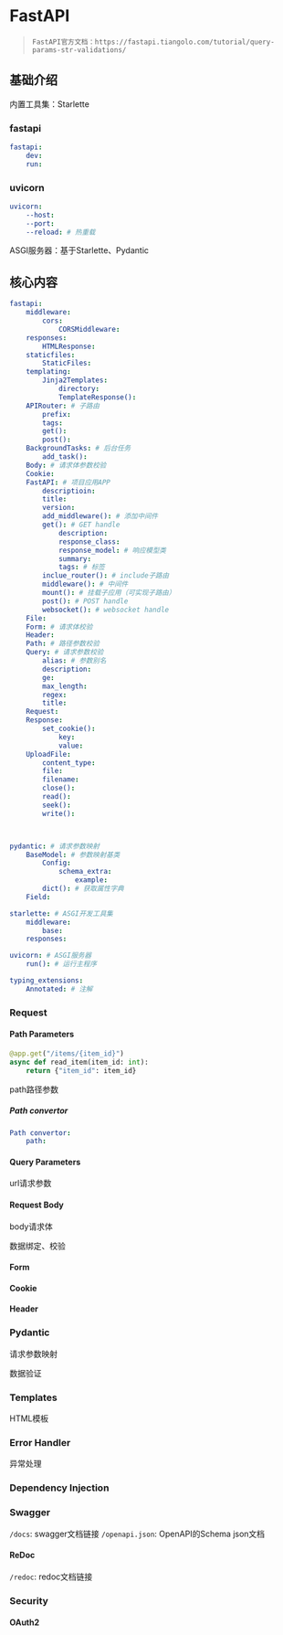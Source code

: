 # FastAPI

>
>`FastAPI官方文档：https://fastapi.tiangolo.com/tutorial/query-params-str-validations/`
>

## 基础介绍

内置工具集：Starlette



### fastapi
```yaml
fastapi:
    dev:
    run:
```


### uvicorn
```yaml
uvicorn:
    --host:
    --port:
    --reload: # 热重载
```


ASGI服务器：基于Starlette、Pydantic



## 核心内容
```yaml
fastapi:
    middleware:
        cors:
            CORSMiddleware:
    responses:
        HTMLResponse:
    staticfiles:
        StaticFiles:
    templating:
        Jinja2Templates:
            directory:
            TemplateResponse():
    APIRouter: # 子路由
        prefix:
        tags:
        get():
        post():
    BackgroundTasks: # 后台任务
        add_task():
    Body: # 请求体参数校验
    Cookie:     
    FastAPI: # 项目应用APP
        descriptioin:
        title:
        version:
        add_middleware(): # 添加中间件
        get(): # GET handle
            description:
            response_class:
            response_model: # 响应模型类
            summary:
            tags: # 标签
        inclue_router(): # include子路由
        middleware(): # 中间件
        mount(): # 挂载子应用（可实现子路由）
        post(): # POST handle
        websocket(): # websocket handle
    File:
    Form: # 请求体校验
    Header:
    Path: # 路径参数校验
    Query: # 请求参数校验
        alias: # 参数别名
        description:
        ge:
        max_length: 
        regex:
        title:
    Request:
    Response:
        set_cookie():
            key:
            value:
    UploadFile:
        content_type:
        file:
        filename:
        close():
        read():
        seek():
        write():



pydantic: # 请求参数映射
    BaseModel: # 参数映射基类
        Config:
            schema_extra:
                example:
        dict(): # 获取属性字典
    Field:

starlette: # ASGI开发工具集
    middleware:
        base:
    responses:

uvicorn: # ASGI服务器
    run(): # 运行主程序

typing_extensions:
    Annotated: # 注解
```

### Request

#### Path Parameters
```python
@app.get("/items/{item_id}")
async def read_item(item_id: int):
    return {"item_id": item_id}
```

path路径参数

##### Path convertor
```yaml
Path convertor:
    path:
```



#### Query Parameters

url请求参数


#### Request Body

body请求体

数据绑定、校验


#### Form


#### Cookie


#### Header



### Pydantic

请求参数映射

数据验证



### Templates

HTML模板


### Error Handler

异常处理


### Dependency Injection








### Swagger

`/docs`: swagger文档链接
`/openapi.json`: OpenAPI的Schema json文档


####  ReDoc
`/redoc`: redoc文档链接


### Security

#### OAuth2